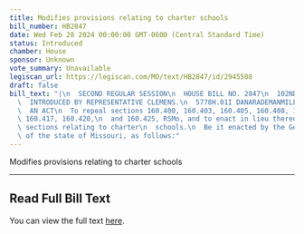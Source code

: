 ```yaml
---
title: Modifies provisions relating to charter schools
bill_number: HB2847
date: Wed Feb 28 2024 00:00:00 GMT-0600 (Central Standard Time)
status: Introduced
chamber: House
sponsor: Unknown
vote_summary: Unavailable
legiscan_url: https://legiscan.com/MO/text/HB2847/id/2945508
draft: false
bill_text: "|\n  SECOND REGULAR SESSION\n  HOUSE BILL NO. 2847\n  102ND GENERAL ASSEMBLY\n\
  \  INTRODUCED BY REPRESENTATIVE CLEMENS.\n  5778H.01I DANARADEMANMILLER,ChiefClerk\n\
  \  AN ACT\n  To repeal sections 160.400, 160.403, 160.405, 160.408, 160.410, 160.415,\
  \ 160.417, 160.420,\n  and 160.425, RSMo, and to enact in lieu thereof eight new\
  \ sections relating to charter\n  schools.\n  Be it enacted by the General Assembly\
  \ of the state of Missouri, as follows:"
---
```

Modifies provisions relating to charter schools

---

## Read Full Bill Text

You can view the full text [here](https://legiscan.com/MO/text/HB2847/id/2945508).

